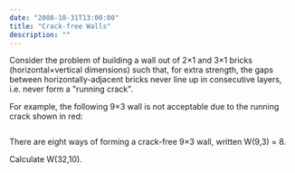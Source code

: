 ```yaml
---
date: "2008-10-31T13:00:00"
title: "Crack-free Walls"
description: ""
---
```


<p>Consider the problem of building a wall out of 2×1 and 3×1 bricks (horizontal×vertical dimensions) such that, for extra strength, the gaps between horizontally-adjacent bricks never line up in consecutive layers, i.e. never form a "running crack".</p>
<p>For example, the following 9×3 wall is not acceptable due to the running crack shown in red:</p>
<div style="text-align:center;">
<img alt="" class="dark_img" src="/images/p215_crackfree.gif"/></div>
<p>There are eight ways of forming a crack-free 9×3 wall, written W(9,3) = 8.</p>
<p>Calculate W(32,10).</p>


